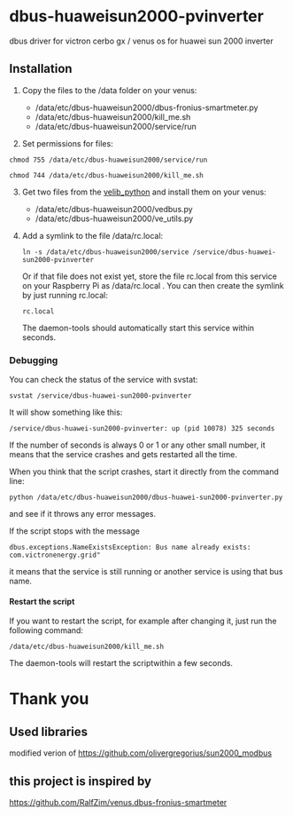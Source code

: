 # dbus-huaweisun2000-pvinverter
dbus driver for victron cerbo gx / venus os for huawei sun 2000 inverter


## Installation

1. Copy the files to the /data folder on your venus:

   - /data/etc/dbus-huaweisun2000/dbus-fronius-smartmeter.py
   - /data/etc/dbus-huaweisun2000/kill_me.sh
   - /data/etc/dbus-huaweisun2000/service/run

2. Set permissions for files:

`chmod 755 /data/etc/dbus-huaweisun2000/service/run`

`chmod 744 /data/etc/dbus-huaweisun2000/kill_me.sh`


3. Get two files from the [velib_python](https://github.com/victronenergy/velib_python) and install them on your venus:

   - /data/etc/dbus-huaweisun2000/vedbus.py
   - /data/etc/dbus-huaweisun2000/ve_utils.py

4. Add a symlink to the file /data/rc.local:

   `ln -s /data/etc/dbus-huaweisun2000/service /service/dbus-huawei-sun2000-pvinverter`

   Or if that file does not exist yet, store the file rc.local from this service on your Raspberry Pi as /data/rc.local .
   You can then create the symlink by just running rc.local:
  
   `rc.local`

   The daemon-tools should automatically start this service within seconds.


### Debugging

You can check the status of the service with svstat:

`svstat /service/dbus-huawei-sun2000-pvinverter`

It will show something like this:

`/service/dbus-huawei-sun2000-pvinverter: up (pid 10078) 325 seconds`

If the number of seconds is always 0 or 1 or any other small number, it means that the service crashes and gets restarted all the time.

When you think that the script crashes, start it directly from the command line:

`python /data/etc/dbus-huaweisun2000/dbus-huawei-sun2000-pvinverter.py`

and see if it throws any error messages.

If the script stops with the message

`dbus.exceptions.NameExistsException: Bus name already exists: com.victronenergy.grid"`

it means that the service is still running or another service is using that bus name.

#### Restart the script

If you want to restart the script, for example after changing it, just run the following command:

`/data/etc/dbus-huaweisun2000/kill_me.sh`

The daemon-tools will restart the scriptwithin a few seconds.

# Thank you
## Used libraries
modified verion of https://github.com/olivergregorius/sun2000_modbus

## this project is inspired by 
https://github.com/RalfZim/venus.dbus-fronius-smartmeter
